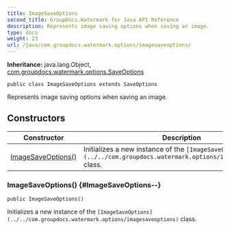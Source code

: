 ```yaml
---
title: ImageSaveOptions
second_title: GroupDocs.Watermark for Java API Reference
description: Represents image saving options when saving an image.
type: docs
weight: 23
url: /java/com.groupdocs.watermark.options/imagesaveoptions/
---
```

**Inheritance:**
java.lang.Object, [com.groupdocs.watermark.options.SaveOptions](../../com.groupdocs.watermark.options/saveoptions)
```
public class ImageSaveOptions extends SaveOptions
```

Represents image saving options when saving an image.
## Constructors

| Constructor | Description |
| --- | --- |
| [ImageSaveOptions()](#ImageSaveOptions--) | Initializes a new instance of the `[ImageSaveOptions](../../com.groupdocs.watermark.options/imagesaveoptions)` class. |
### ImageSaveOptions() {#ImageSaveOptions--}
```
public ImageSaveOptions()
```


Initializes a new instance of the `[ImageSaveOptions](../../com.groupdocs.watermark.options/imagesaveoptions)` class.

